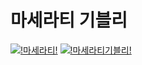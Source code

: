
# __마세라티 기블리__

[![!마세라티!](https://github.com/taeyangjog/qaz/blob/master/37063_62277_3314.jpg?raw=true)](https://www.maserati.com/kr/ko/Models/ghibli)
[![!마세라티기블리!](https://github.com/taeyangjog/qaz/blob/master/cq5dam.web.1400.10000.jpeg?raw=true)](https://www.youtube.com/watch?v=S1IJ4x07Vyc)
